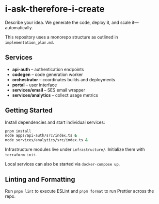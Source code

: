 # i-ask-therefore-i-create
Describe your idea. We generate the code, deploy it, and scale it—automatically.

This repository uses a monorepo structure as outlined in `implementation_plan.md`.

## Services

- **api-auth** – authentication endpoints
- **codegen** – code generation worker
- **orchestrator** – coordinates builds and deployments
- **portal** – user interface
- **services/email** – SES email wrapper
- **services/analytics** – collect usage metrics

## Getting Started

Install dependencies and start individual services:

```bash
pnpm install
node apps/api-auth/src/index.ts &
node services/analytics/src/index.ts &
```

Infrastructure modules live under `infrastructure/`. Initialize them with `terraform init`.

Local services can also be started via `docker-compose up`.

## Linting and Formatting

Run `pnpm lint` to execute ESLint and `pnpm format` to run Prettier across the repo.
